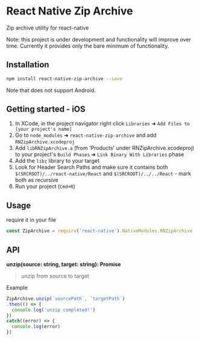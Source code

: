 # React Native Zip Archive

Zip archive utility for react-native

Note: this project is under development and functionality will improve over time. Currently it provides only the bare minimum of functionality.

## Installation

```bash
npm install react-native-zip-archive --save
```

 Note that does not support Android.

## Getting started - iOS

1. In XCode, in the project navigator right click `Libraries` ➜ `Add Files to [your project's name]`
2. Go to `node_modules` ➜ `react-native-zip-archive` and add `RNZipArchive.xcodeproj`
3. Add `libRNZipArchive.a` (from 'Products' under RNZipArchive.xcodeproj) to your project's `Build Phases` ➜ `Link Binary With Libraries` phase
4. Add the `libz` library to your target 
5. Look for Header Search Paths and make sure it contains both `$(SRCROOT)/../react-native/React` and `$(SRCROOT)/../../React` - mark both as recursive
6. Run your project (`Cmd+R`)

## Usage

require it in your file

```js
const ZipArchive = require('react-native').NativeModules.RNZipArchive
```


## API

**unzip(source: string, target: string): Promise**

> unzip from source to target

Example

```js
ZipArchive.unzip(`sourcePath`, `targetPath`)
.then(() => {
  console.log('unzip completed!')
})
catch((error) => {
  console.log(error)
})
```
